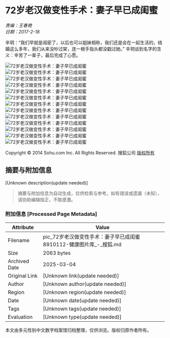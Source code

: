 # 72岁老汉做变性手术：妻子早已成闺蜜

_责编：王春艳_  
_日期：2017-2-18_

辛玥：“我们早就是闺密了，以后也可以姐妹相称，我们还是会在一起生活的，结婚这么多年，我们从来没吵过架，连一根手指头都没戳过她。” 辛玥谈到名字的含义：辛苦了一辈子，最后完成了心愿。

![72岁老汉做变性手术：妻子早已成闺蜜](http://m1.biz.itc.cn/pic/new/stn/24/01/Img8910124_stn.jpg)  
![72岁老汉做变性手术：妻子早已成闺蜜](http://m4.biz.itc.cn/pic/new/stn/23/01/Img8910123_stn.jpg)  
![72岁老汉做变性手术：妻子早已成闺蜜](http://m3.biz.itc.cn/pic/new/stn/22/01/Img8910122_stn.jpg)  
![72岁老汉做变性手术：妻子早已成闺蜜](http://m2.biz.itc.cn/pic/new/stn/21/01/Img8910121_stn.jpg)  
![72岁老汉做变性手术：妻子早已成闺蜜](http://m1.biz.itc.cn/pic/new/stn/20/01/Img8910120_stn.jpg)  
![72岁老汉做变性手术：妻子早已成闺蜜](http://m4.biz.itc.cn/pic/new/stn/19/01/Img8910119_stn.jpg)  
![72岁老汉做变性手术：妻子早已成闺蜜](http://m3.biz.itc.cn/pic/new/stn/18/01/Img8910118_stn.jpg)  
![72岁老汉做变性手术：妻子早已成闺蜜](http://m2.biz.itc.cn/pic/new/stn/17/01/Img8910117_stn.jpg)  
![72岁老汉做变性手术：妻子早已成闺蜜](http://m1.biz.itc.cn/pic/new/stn/16/01/Img8910116_stn.jpg)  
![72岁老汉做变性手术：妻子早已成闺蜜](http://m4.biz.itc.cn/pic/new/stn/15/01/Img8910115_stn.jpg)  
![72岁老汉做变性手术：妻子早已成闺蜜](http://m3.biz.itc.cn/pic/new/stn/14/01/Img8910114_stn.jpg)  
![72岁老汉做变性手术：妻子早已成闺蜜](http://m2.biz.itc.cn/pic/new/stn/13/01/Img8910113_stn.jpg)  
![72岁老汉做变性手术：妻子早已成闺蜜](http://m1.biz.itc.cn/pic/new/stn/12/01/Img8910112_stn.jpg)  

Copyright © 2014 Sohu.com Inc. All Rights Reserved. 搜狐公司 [版权所有](http://corp.sohu.com/s2007/copyright/) 
<!-- tcd_original_link http://pic.health.sohu.com/detail-776664-12.shtml -->


## 摘要与附加信息

<!-- tcd_abstract -->
[Unknown description(update needed)]
<!-- tcd_abstract_end -->

> 摘要与附加信息为自动生成，仅供检索与参考。如有错误或遗漏（未知），请协助编辑指正，不胜感激。

### 附加信息 [Processed Page Metadata]

| Attribute       | Value                                  |
|-----------------|----------------------------------------|
| Filename        | pic_72岁老汉做变性手术：妻子早已成闺蜜8910112-健康图片库_-_搜狐.md                             |
| Size            | 2063 bytes                           |
| Archived Date   | 2025-03-04                             |
| Original Link   | [Unknown link(update needed)]                       |
| Author          | [Unknown author(update needed)]                               |
| Region          | [Unknown region(update needed)]                               |
| Date            | [Unknown date(update needed)]                                 |
| Tags            | [Unknown tags(update needed)]                                 |
| Evaluation            | [Unknown type(update needed)]                                 |
<!-- tcd_table_end -->

本文由多元性别中文数字档案馆归档整理，仅供浏览。版权归原作者所有。
